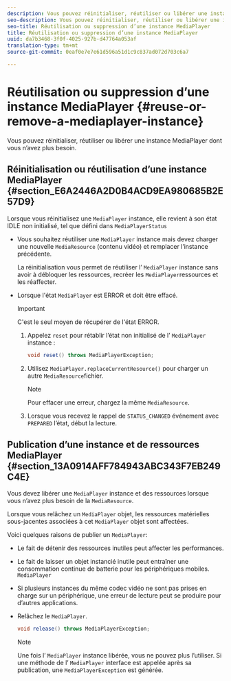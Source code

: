 ```yaml
---
description: Vous pouvez réinitialiser, réutiliser ou libérer une instance MediaPlayer dont vous n’avez plus besoin.
seo-description: Vous pouvez réinitialiser, réutiliser ou libérer une instance MediaPlayer dont vous n’avez plus besoin.
seo-title: Réutilisation ou suppression d’une instance MediaPlayer
title: Réutilisation ou suppression d’une instance MediaPlayer
uuid: da7b3468-3f0f-4025-927b-d47764a053af
translation-type: tm+mt
source-git-commit: 0eaf0e7e7e61d596a51d1c9c837ad072d703c6a7

---
```



# Réutilisation ou suppression d’une instance MediaPlayer {#reuse-or-remove-a-mediaplayer-instance}

Vous pouvez réinitialiser, réutiliser ou libérer une instance MediaPlayer dont vous n’avez plus besoin.

## Réinitialisation ou réutilisation d’une instance MediaPlayer {#section_E6A2446A2D0B4ACD9EA980685B2E57D9}

Lorsque vous réinitialisez une `MediaPlayer` instance, elle revient à son état IDLE non initialisé, tel que défini dans `MediaPlayerStatus`

* Vous souhaitez réutiliser une `MediaPlayer` instance mais devez charger une nouvelle `MediaResource` (contenu vidéo) et remplacer l’instance précédente.

   La réinitialisation vous permet de réutiliser l’ `MediaPlayer` instance sans avoir à débloquer les ressources, recréer les `MediaPlayer`ressources et les réaffecter.

* Lorsque l&#39;état `MediaPlayer` est ERROR et doit être effacé.

   >[!IMPORTANT]
   >
   >C&#39;est le seul moyen de récupérer de l&#39;état ERROR.

   1. Appelez `reset` pour rétablir l’état non initialisé de l’ `MediaPlayer` instance :

      ```java
      void reset() throws MediaPlayerException; 
      ```

   1. Utilisez `MediaPlayer.replaceCurrentResource()` pour charger un autre `MediaResource`fichier.

      >[!NOTE]
      >
      >Pour effacer une erreur, chargez la même `MediaResource`.

   1. Lorsque vous recevez le rappel de `STATUS_CHANGED` événement avec `PREPARED` l’état, début la lecture.

## Publication d’une instance et de ressources MediaPlayer {#section_13A0914AFF784943ABC343F7EB249C4E}

Vous devez libérer une `MediaPlayer` instance et des ressources lorsque vous n’avez plus besoin de la `MediaResource`.

Lorsque vous relâchez un `MediaPlayer` objet, les ressources matérielles sous-jacentes associées à cet `MediaPlayer` objet sont affectées.

Voici quelques raisons de publier un `MediaPlayer`:

* Le fait de détenir des ressources inutiles peut affecter les performances.
* Le fait de laisser un objet instancié inutile peut entraîner une consommation continue de batterie pour les périphériques mobiles. `MediaPlayer`
* Si plusieurs instances du même codec vidéo ne sont pas prises en charge sur un périphérique, une erreur de lecture peut se produire pour d’autres applications.

* Relâchez le `MediaPlayer`.

   ```java
   void release() throws MediaPlayerException;
   ```

   >[!NOTE]
   >
   >Une fois l’ `MediaPlayer` instance libérée, vous ne pouvez plus l’utiliser. Si une méthode de l’ `MediaPlayer` interface est appelée après sa publication, une `MediaPlayerException` est générée.